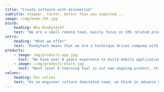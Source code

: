 ```yaml
---
title: "Create software with minimalism"
subtitle: cheaper, faster, better than you expected...
image: /img/home-rbt.jpg
blurb:
    heading: Why Runbytech?
    text: "We are a small remote team, mainly focus on CMS related products, including online document library,  knowledge base, community driven media store. Easy to use, Low cost to develop, Fast iteration to update, excellent user Experience is our goal to design each of products. Besides, we also provide product custom service for our clients, both in web and mobile. Our value or our vision is using small but exquisite product to solve your big concern."
intro:
    heading: "What we offer"
    text: "Runbytech means that we are a technique driven company with a quick pace and fast response to our clients. we produce small yet easy-use software in different area, including WIKI/BBS/Workgroup used in inner-enterprise management, online document libary for press, as well as e-learning system for small to medium size company."
products:
    - image: img/products-app.jpg
      text: "We have over 6 years experence to build mobile applications. Using cross-platform development technique such as Cordova/Ionic/React Native to fast implement clients requirements with a low cost is our speciality, as we keep following to those emerging technology from the birth of it. "
    - image: /img/products-elern.jpg
      text: "Next level E-learning tool is our new ongoing product, this area has not changed much for many years, but with the new techniques emerging and new online learning habits shaped, we need a more simple/fast/interesting learning and publish tool to adapt to these changes."
values:
    heading: Our values
    text: "As an engineer culture dominated team, we think in advance of our clients, have clear choice to do what and not, put great importance to user experience of product, run 24 hours a day to insure our service availability and listen user's demands, suggestions even complaints."
---
```


